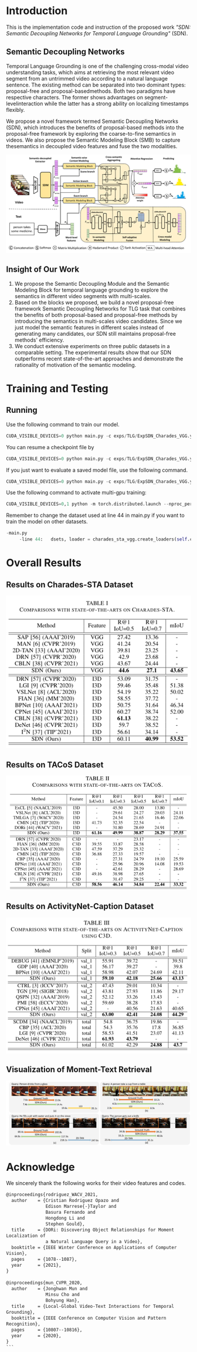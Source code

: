 
# Introduction

This is the implementation code and instruction of the proposed work  *"SDN: Semantic Decoupling Networks for Temporal Language Grounding"* (SDN).

## Semantic Decoupling Networks

Temporal Language Grounding is one of the challenging cross-modal video understanding tasks, which aims at retrieving the most relevant video segment from an untrimmed video according to a natural language sentence.
The existing method can be separated into two dominant types: proposal-free and proposal-basedmethods.
Both two paradigms have respective characters. The former shows advantages on segment-levelinteraction while the latter has a strong ability on localizing timestamps flexibly.

We propose a novel framework termed Semantic Decoupling Networks (SDN), which introduces the benefits of proposal-based methods into the proposal-free framework by exploring the coarse-to-fine semantics in videos. We also propose the Semantic Modeling Block (SMB) to capture thesemantics in decoupled video features and fuse the two modalities.

![avatar](fig/framework.png)

<!-- **Insight of Our Work** -->
## Insight of Our Work

1. We propose the Semantic Decoupling Module and the Semantic Modeling Block for temporal language grounding to explore the semantics in different video segments with multi-scales.  
2. Based on the blocks we proposed, we build a novel proposal-free framework Semantic Decoupling Networks for TLG task that combines the benefits of both proposal-based and proposal-free methods by introducing the semantics in multi-scales video candidates. Since we just model the semantic features in different scales instead of generating many candidates, our SDN still maintains proposal-free methods' efficiency.
3. We conduct extensive experiments on three public datasets in a comparable setting. The experimental results show that our SDN outperforms recent state-of-the-art approaches and demonstrate the rationality of motivation of the semantic modeling.
  
# Training and Testing

## Running

Use the following command to train our model.

```Python
CUDA_VISIBLE_DEVICES=0 python main.py -c exps/TLG/ExpSDN_Charades_VGG.yaml
```

You can resume a checkpoint file by

```Python
CUDA_VISIBLE_DEVICES=0 python main.py -c exps/TLG/ExpSDN_Charades_VGG.yaml --resume $path to *.ckpt$
```

If you just want to evaluate a saved model file, use the following command.

```Python
CUDA_VISIBLE_DEVICES=0 python main.py -c exps/TLG/ExpSDN_Charades_VGG.yaml --test --load $path to *.best$
```

Use the following command to activate multi-gpu training:

```Python
CUDA_VISIBLE_DEVICES=0,1 python -m torch.distributed.launch --nproc_per_node=2 main.py -c exps/TLG/ExpSDN_Charades_VGG.yaml
```

Remember to change the dataset used at line 44 in main.py if you want to train the model on other datasets.

```Python
-main.py
     -line 44:   dsets, loader = charades_sta_vgg.create_loaders(self.cfg.loader_config)

```

# Overall Results

<!-- **Results on Charades-STA Dataset** -->
## Results on Charades-STA Dataset

![avatar](fig/charades.png)

<!-- **Results on TACoS Dataset** -->
## Results on TACoS Dataset

![avatar](fig/tacos.png)

<!-- **Results on ActivityNet-Caption Dataset** -->
## Results on ActivityNet-Caption Dataset

![avatar](fig/activitynet.png)

<!-- **Visualization of What Our Model Care** -->

## Visualization of Moment-Text Retrieval

![avatar](fig/visualization.png)

# Acknowledge

We sincerely thank the following works for their video features and codes.

```ref
@inproceedings{rodriguez_WACV_2021,
  author    = {Cristian Rodriguez Opazo and
               Edison Marrese{-}Taylor and
               Basura Fernando and
               Hongdong Li and
               Stephen Gould},
  title     = {DORi: Discovering Object Relationships for Moment Localization of
               a Natural Language Query in a Video},
  booktitle = {IEEE Winter Conference on Applications of Computer Vision},
  pages     = {1078--1087},
  year      = {2021},
}

@inproceedings{mun_CVPR_2020,
  author    = {Jonghwan Mun and
               Minsu Cho and
               Bohyung Han},
  title     = {Local-Global Video-Text Interactions for Temporal Grounding},
  booktitle = {IEEE Conference on Computer Vision and Pattern Recognition},
  pages     = {10807--10816},
  year      = {2020},
}
​```
